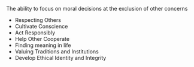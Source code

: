 The ability to focus on moral decisions at the exclusion of other concerns

 - Respecting Others
 - Cultivate Conscience
 - Act Responsibly
 - Help Other Cooperate
 - Finding meaning in life
 - Valuing Traditions and Institutions
 - Develop Ethical Identity and Integrity

